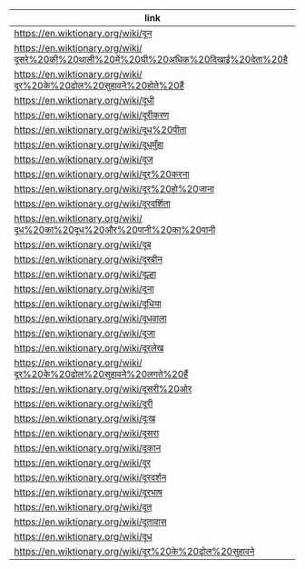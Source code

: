 |link|
|----|
|https://en.wiktionary.org/wiki/दून|
|https://en.wiktionary.org/wiki/दूसरे%20की%20थाली%20में%20घी%20अधिक%20दिखाई%20देता%20है|
|https://en.wiktionary.org/wiki/दूर%20के%20ढोल%20सुहावने%20होते%20हैं|
|https://en.wiktionary.org/wiki/दूधी|
|https://en.wiktionary.org/wiki/दूरीकरण|
|https://en.wiktionary.org/wiki/दूध%20पीता|
|https://en.wiktionary.org/wiki/दूधमुँहा|
|https://en.wiktionary.org/wiki/दूज|
|https://en.wiktionary.org/wiki/दूर%20करना|
|https://en.wiktionary.org/wiki/दूर%20हो%20जाना|
|https://en.wiktionary.org/wiki/दूरदर्शिता|
|https://en.wiktionary.org/wiki/दूध%20का%20दूध%20और%20पानी%20का%20पानी|
|https://en.wiktionary.org/wiki/दूब|
|https://en.wiktionary.org/wiki/दूरबीन|
|https://en.wiktionary.org/wiki/दूल्हा|
|https://en.wiktionary.org/wiki/दूना|
|https://en.wiktionary.org/wiki/दूधिया|
|https://en.wiktionary.org/wiki/दूधवाला|
|https://en.wiktionary.org/wiki/दूजा|
|https://en.wiktionary.org/wiki/दूरलेख|
|https://en.wiktionary.org/wiki/दूर%20के%20ढोल%20सुहावने%20लगते%20हैं|
|https://en.wiktionary.org/wiki/दूसरी%20ओर|
|https://en.wiktionary.org/wiki/दूरी|
|https://en.wiktionary.org/wiki/दूःख|
|https://en.wiktionary.org/wiki/दूसरा|
|https://en.wiktionary.org/wiki/दूकान|
|https://en.wiktionary.org/wiki/दूर|
|https://en.wiktionary.org/wiki/दूरदर्शन|
|https://en.wiktionary.org/wiki/दूरभाष|
|https://en.wiktionary.org/wiki/दूत|
|https://en.wiktionary.org/wiki/दूतावास|
|https://en.wiktionary.org/wiki/दूध|
|https://en.wiktionary.org/wiki/दूर%20के%20ढोल%20सुहावने|
